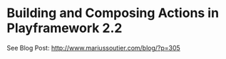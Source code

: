 # Building and Composing Actions in Playframework 2.2

See Blog Post: http://www.mariussoutier.com/blog/?p=305
